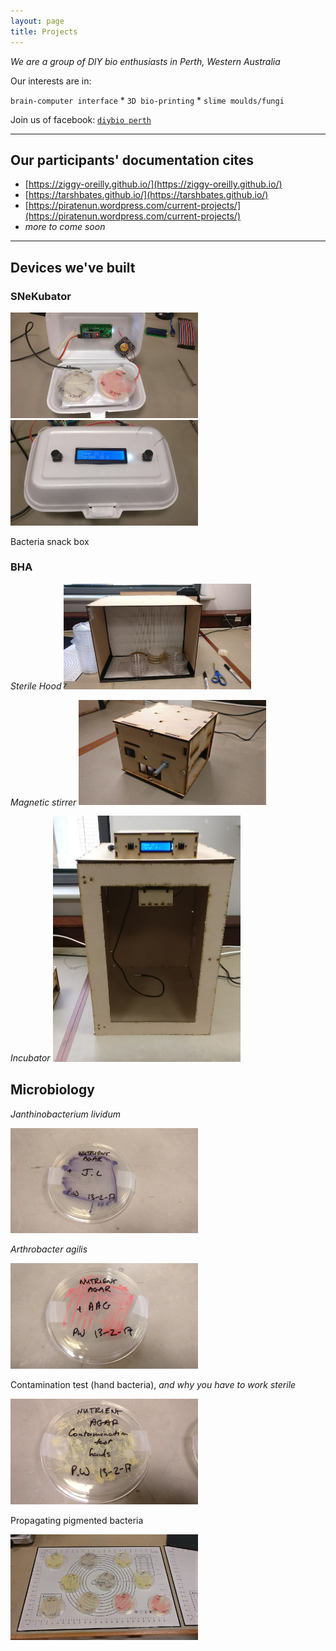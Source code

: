 ```yaml
---
layout: page
title: Projects
---
```


_We are a group of DIY bio enthusiasts in Perth, Western Australia_

Our interests are in:

`brain-computer interface` * `3D bio-printing` * `slime moulds/fungi`

Join us of facebook: [`diybio perth`](https://www.facebook.com/groups/diybioperth)

***

## Our participants' documentation cites
- [https://ziggy-oreilly.github.io/](https://ziggy-oreilly.github.io/)
- [https://tarshbates.github.io/](https://tarshbates.github.io/)
- [https://piratenun.wordpress.com/current-projects/](https://piratenun.wordpress.com/current-projects/)
- _more to come soon_

***

## Devices we've built

### SNeKubator

<img src="/images/snek1.jpg" alt="SNeK1" style="width: 300px;"/> <img src="/images/snek2.jpg" alt="SNeK2" style="width: 300px;"/>

Bacteria snack box

### BHA

*Sterile Hood*
<img src="/images/sterilehood.jpg" alt="Sterile Hood" style="width: 300px;"/> 

*Magnetic stirrer*
<img src="/images/stirrer.jpg" alt="Magnetic Stirrer" style="width: 300px;"/> 

*Incubator*
<img src="/images/incubator.jpg" alt="Incubator" style="width: 300px;"/>

## Microbiology

_Janthinobacterium lividum_

<img src="/images/JL.jpg" alt="Janthinobacterium lividum" style="width: 300px;"/>

_Arthrobacter agilis_

<img src="/images/AAG.jpg" alt="Arthrobacter agilis" style="width: 300px;"/>

Contamination test (hand bacteria), _and why you have to work sterile_

<img src="/images/CT.jpg" alt="Contamination test" style="width: 300px;"/>

Propagating pigmented bacteria

<img src="/images/bacteria.jpg" alt="Bacteria" style="width: 300px;"/>
